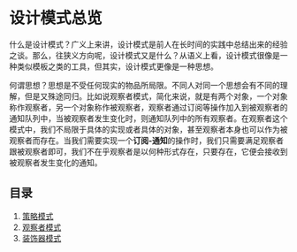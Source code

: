 # 设计模式总览

​	什么是设计模式？广义上来讲，设计模式是前人在长时间的实践中总结出来的经验之谈。那么，往狭义方向呢，设计模式又是什么？从语义上看，设计模式很像是一种类似模板之类的工具，但其实，设计模式更像是一种思想。

​	何谓思想？思想是不受任何现实的物品所局限。不同人对同一个思想会有不同的理解，但是又殊途同归。比如说观察者模式，简化来说，就是有两个对象，一个对象称作观察者，另一个对象称作被观察者，观察者通过订阅等操作加入到被观察者的通知队列中，当被观察者发生变化时，则通知队列中的所有观察者。在观察者这个模式中，我们不局限于具体的实现或者具体的对象，甚至观察者本身也可以作为被观察者而存在。当我们需要实现一个**订阅-通知**的操作时，我们只需要满足观察者跟被观察者即可，我们不在乎观察者是以何种形式存在，只要存在，它便会接收到被观察者发生变化的通知。

## 目录

1. [策略模式](./策略模式.md)
2. [观察者模式](./观察者模式.md)
3. [装饰器模式](./装饰器模式.md)

